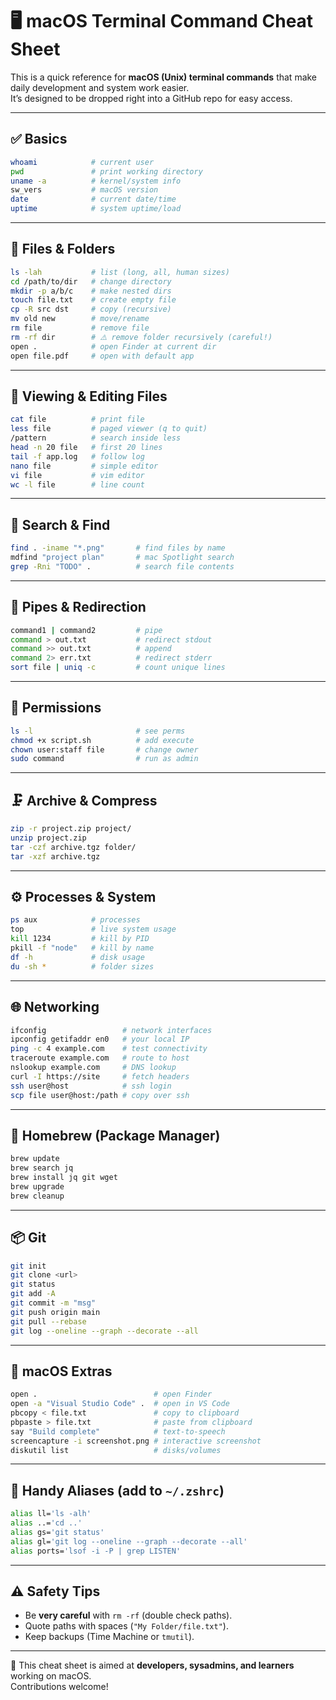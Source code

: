 # 🖥️ macOS Terminal Command Cheat Sheet

This is a quick reference for **macOS (Unix) terminal commands** that make daily development and system work easier.  
It’s designed to be dropped right into a GitHub repo for easy access.

---

## ✅ Basics

```bash
whoami            # current user
pwd               # print working directory
uname -a          # kernel/system info
sw_vers           # macOS version
date              # current date/time
uptime            # system uptime/load
```

---

## 📂 Files & Folders

```bash
ls -lah           # list (long, all, human sizes)
cd /path/to/dir   # change directory
mkdir -p a/b/c    # make nested dirs
touch file.txt    # create empty file
cp -R src dst     # copy (recursive)
mv old new        # move/rename
rm file           # remove file
rm -rf dir        # ⚠️ remove folder recursively (careful!)
open .            # open Finder at current dir
open file.pdf     # open with default app
```

---

## 📄 Viewing & Editing Files

```bash
cat file          # print file
less file         # paged viewer (q to quit)
/pattern          # search inside less
head -n 20 file   # first 20 lines
tail -f app.log   # follow log
nano file         # simple editor
vi file           # vim editor
wc -l file        # line count
```

---

## 🔎 Search & Find

```bash
find . -iname "*.png"       # find files by name
mdfind "project plan"       # mac Spotlight search
grep -Rni "TODO" .          # search file contents
```

---

## 🔁 Pipes & Redirection

```bash
command1 | command2         # pipe
command > out.txt           # redirect stdout
command >> out.txt          # append
command 2> err.txt          # redirect stderr
sort file | uniq -c         # count unique lines
```

---

## 🔐 Permissions

```bash
ls -l                       # see perms
chmod +x script.sh          # add execute
chown user:staff file       # change owner
sudo command                # run as admin
```

---

## 🗜️ Archive & Compress

```bash
zip -r project.zip project/
unzip project.zip
tar -czf archive.tgz folder/
tar -xzf archive.tgz
```

---

## ⚙️ Processes & System

```bash
ps aux            # processes
top               # live system usage
kill 1234         # kill by PID
pkill -f "node"   # kill by name
df -h             # disk usage
du -sh *          # folder sizes
```

---

## 🌐 Networking

```bash
ifconfig                 # network interfaces
ipconfig getifaddr en0   # your local IP
ping -c 4 example.com    # test connectivity
traceroute example.com   # route to host
nslookup example.com     # DNS lookup
curl -I https://site     # fetch headers
ssh user@host            # ssh login
scp file user@host:/path # copy over ssh
```

---

## 🍺 Homebrew (Package Manager)

```bash
brew update
brew search jq
brew install jq git wget
brew upgrade
brew cleanup
```

---

## 📦 Git

```bash
git init
git clone <url>
git status
git add -A
git commit -m "msg"
git push origin main
git pull --rebase
git log --oneline --graph --decorate --all
```

---

## 🍎 macOS Extras

```bash
open .                          # open Finder
open -a "Visual Studio Code" .  # open in VS Code
pbcopy < file.txt               # copy to clipboard
pbpaste > file.txt              # paste from clipboard
say "Build complete"            # text-to-speech
screencapture -i screenshot.png # interactive screenshot
diskutil list                   # disks/volumes
```

---

## 🧹 Handy Aliases (add to `~/.zshrc`)

```bash
alias ll='ls -alh'
alias ..='cd ..'
alias gs='git status'
alias gl='git log --oneline --graph --decorate --all'
alias ports='lsof -i -P | grep LISTEN'
```

---

## ⚠️ Safety Tips

- Be **very careful** with `rm -rf` (double check paths).
- Quote paths with spaces (`"My Folder/file.txt"`).
- Keep backups (Time Machine or `tmutil`).

---

📌 This cheat sheet is aimed at **developers, sysadmins, and learners** working on macOS.  
Contributions welcome!
